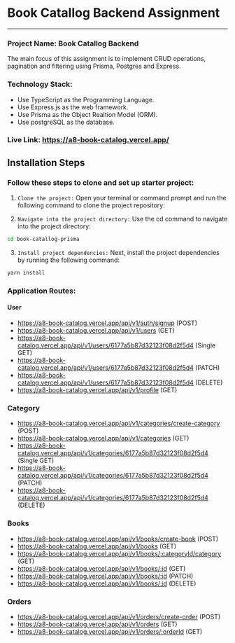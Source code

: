 # Book Catallog Backend Assignment

<hr>

### Project Name: Book Catallog Backend

The main focus of this assignment is to implement CRUD operations, pagination and filtering using Prisma, Postgres and Express.

### Technology Stack:

- Use TypeScript as the Programming Language.
- Use Express.js as the web framework.
- Use Prisma as the Object Realtion Model (ORM).
- Use postgreSQL as the database.

### Live Link: https://a8-book-catalog.vercel.app/

## Installation Steps

### Follow these steps to clone and set up starter project:

1. `Clone the project:` Open your terminal or command prompt and run the following command to clone the project repository:

2. `Navigate into the project directory:` Use the cd command to navigate into the project directory:

```bash
cd book-catallog-prisma
```

3. `Install project dependencies:` Next, install the project dependencies by running the following command:

```bash
yarn install
```

### Application Routes:

#### User

- https://a8-book-catalog.vercel.app/api/v1/auth/signup (POST)
- https://a8-book-catalog.vercel.app/api/v1/users (GET)
- https://a8-book-catalog.vercel.app/api/v1/users/6177a5b87d32123f08d2f5d4 (Single GET)
- https://a8-book-catalog.vercel.app/api/v1/users/6177a5b87d32123f08d2f5d4 (PATCH)
- https://a8-book-catalog.vercel.app/api/v1/users/6177a5b87d32123f08d2f5d4 (DELETE)
- https://a8-book-catalog.vercel.app/api/v1/profile (GET)

### Category

- https://a8-book-catalog.vercel.app/api/v1/categories/create-category (POST)
- https://a8-book-catalog.vercel.app/api/v1/categories (GET)
- https://a8-book-catalog.vercel.app/api/v1/categories/6177a5b87d32123f08d2f5d4 (Single GET)
- https://a8-book-catalog.vercel.app/api/v1/categories/6177a5b87d32123f08d2f5d4 (PATCH)
- https://a8-book-catalog.vercel.app/api/v1/categories/6177a5b87d32123f08d2f5d4 (DELETE)

### Books

- https://a8-book-catalog.vercel.app/api/v1/books/create-book (POST)
- https://a8-book-catalog.vercel.app/api/v1/books (GET)
- https://a8-book-catalog.vercel.app/api/v1/books/:categoryId/category (GET)
- https://a8-book-catalog.vercel.app/api/v1/books/:id (GET)
- https://a8-book-catalog.vercel.app/api/v1/books/:id (PATCH)
- https://a8-book-catalog.vercel.app/api/v1/books/:id (DELETE)

### Orders

- https://a8-book-catalog.vercel.app/api/v1/orders/create-order (POST)
- https://a8-book-catalog.vercel.app/api/v1/orders (GET)
- https://a8-book-catalog.vercel.app/api/v1/orders/:orderId (GET)
